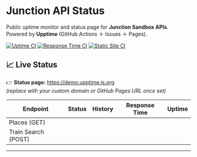 # Junction API Status

<!--start: description-->
Public uptime monitor and status page for **Junction Sandbox APIs**.  
Powered by **Upptime** (GitHub Actions ＋ Issues ＋ Pages).  
<!--end: description-->

[![Uptime CI](https://github.com/joshuasparkes/upptime2/workflows/Uptime%20CI/badge.svg)](https://github.com/joshuasparkes/upptime2/actions?query=workflow%3A%22Uptime+CI%22)
[![Response Time CI](https://github.com/joshuasparkes/upptime2/workflows/Response%20Time%20CI/badge.svg)](https://github.com/joshuasparkes/upptime2/actions?query=workflow%3A%22Response+Time+CI%22)
[![Static Site CI](https://github.com/joshuasparkes/upptime2/workflows/Static%20Site%20CI/badge.svg)](https://github.com/joshuasparkes/upptime2/actions?query=workflow%3A%22Static+Site+CI%22)

## 📈 Live Status

👉 **Status page:** <https://demo.upptime.js.org>  
*(replace with your custom domain or GitHub Pages URL once set)*

<!--start: status pages-->
<!-- This block is automatically generated by Upptime -->
<!-- Do not edit manually, changes will be overwritten -->
<!-- prettier-ignore -->
| Endpoint | Status | History | Response Time | Uptime |
| -------- | ------ | ------- | ------------- | ------ |
| Places (GET) | | | | |
| Train Search (POST) | | | | |
<!--end: status pages-->

---